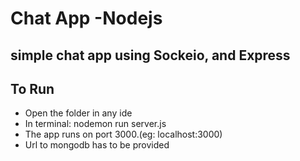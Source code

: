 # Chat App -Nodejs
## simple chat app using Sockeio, and Express

## To Run
- Open the folder in any ide
- In terminal: nodemon run server.js
- The app runs on port 3000.(eg: localhost:3000)
- Url to mongodb has to be provided
